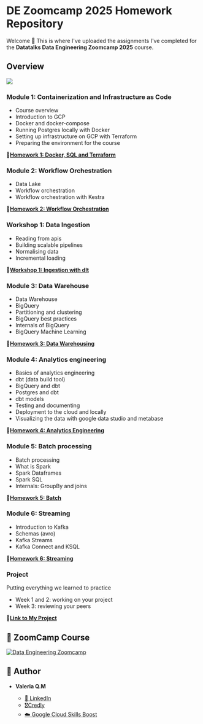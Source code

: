 # DE Zoomcamp 2025 Homework Repository

Welcome 👋 
This is where I've uploaded the assignments I've completed for the **Datatalks Data Engineering Zoomcamp 2025** course.

## Overview

<img src="images/arch_v4_workshops.jpg" />

### Module 1: Containerization and Infrastructure as Code

* Course overview
* Introduction to GCP
* Docker and docker-compose
* Running Postgres locally with Docker
* Setting up infrastructure on GCP with Terraform
* Preparing the environment for the course

📄[**Homework 1: Docker, SQL and Terraform**](Homework_01/)


### Module 2: Workflow Orchestration

* Data Lake
* Workflow orchestration
* Workflow orchestration with Kestra

📄[**Homework 2: Workflow Orchestration**](Homework_02/)


### Workshop 1: Data Ingestion

* Reading from apis
* Building scalable pipelines
* Normalising data
* Incremental loading

📄[**Workshop 1: Ingestion with dlt**](Workshop_01/)


### Module 3: Data Warehouse

* Data Warehouse
* BigQuery
* Partitioning and clustering
* BigQuery best practices
* Internals of BigQuery
* BigQuery Machine Learning

📄[**Homework 3: Data Warehousing**](Homework_03/)


### Module 4: Analytics engineering

* Basics of analytics engineering
* dbt (data build tool)
* BigQuery and dbt
* Postgres and dbt
* dbt models
* Testing and documenting
* Deployment to the cloud and locally
* Visualizing the data with google data studio and metabase

📄[**Homework 4: Analytics Engineering**](Homework_04/)


### Module 5: Batch processing

* Batch processing
* What is Spark
* Spark Dataframes
* Spark SQL
* Internals: GroupBy and joins

📄[**Homework 5: Batch**](Homework_05/)


### Module 6: Streaming

* Introduction to Kafka
* Schemas (avro)
* Kafka Streams
* Kafka Connect and KSQL

📄[**Homework 6: Streaming**](Homework_06/)

### Project

Putting everything we learned to practice

* Week 1 and 2: working on your project
* Week 3: reviewing your peers

🔗[**Link to My Project**](https://github.com/valeqm/World-Disaster-Pipeline/tree/main)


## 📖 ZoomCamp Course

[![Data Engineering Zoomcamp](https://img.shields.io/badge/Data_Engineering_Zoomcamp-28A745?style=for-the-badge&logo=none)](https://github.com/DataTalksClub/data-engineering-zoomcamp)

## 👤 Author  

- **Valeria Q.M** 
    
    - [💼 LinkedIn](https://www.linkedin.com/in/valeriaqm/) 
    - [🎖️Credly](https://www.credly.com/users/valeria-quijada)
    - [☁️ Google Cloud Skills Boost](https://www.cloudskillsboost.google/public_profiles/36f6887c-3fbb-4cab-9f3b-74f534cf89b0?locale=es)
